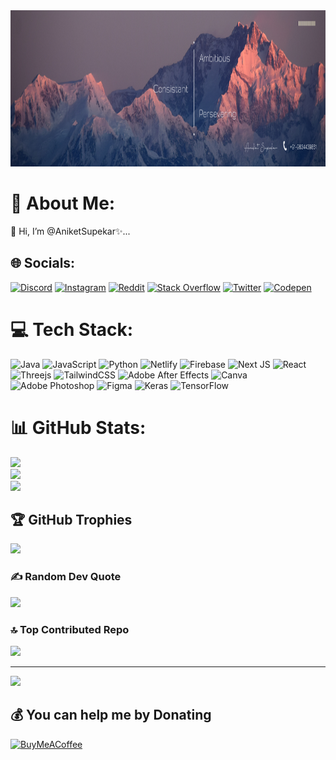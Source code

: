 <img src="Linkdin banner.png" width="1000" height="250">

# 💫 About Me:
👋 Hi, I’m @AniketSupekar✨...<br>


## 🌐 Socials:
[![Discord](https://img.shields.io/badge/Discord-%237289DA.svg?logo=discord&logoColor=white)](https://discord.gg/AniketSupekar) [![Instagram](https://img.shields.io/badge/Instagram-%23E4405F.svg?logo=Instagram&logoColor=white)](https://instagram.com/_aniket.exe_) [![Reddit](https://img.shields.io/badge/Reddit-%23FF4500.svg?logo=Reddit&logoColor=white)](https://reddit.com/user/AniketSupekar) [![Stack Overflow](https://img.shields.io/badge/-Stackoverflow-FE7A16?logo=stack-overflow&logoColor=white)](https://stackoverflow.com/users/AniketSupekar) [![Twitter](https://img.shields.io/badge/Twitter-%231DA1F2.svg?logo=Twitter&logoColor=white)](https://twitter.com/AniketSupekar) [![Codepen](https://img.shields.io/badge/Codepen-000000?style=for-the-badge&logo=codepen&logoColor=white)](https://codepen.io/AniketSupekar) 

# 💻 Tech Stack:
![Java](https://img.shields.io/badge/java-%23ED8B00.svg?style=for-the-badge&logo=java&logoColor=white) ![JavaScript](https://img.shields.io/badge/javascript-%23323330.svg?style=for-the-badge&logo=javascript&logoColor=%23F7DF1E) ![Python](https://img.shields.io/badge/python-3670A0?style=for-the-badge&logo=python&logoColor=ffdd54) ![Netlify](https://img.shields.io/badge/netlify-%23000000.svg?style=for-the-badge&logo=netlify&logoColor=#00C7B7) ![Firebase](https://img.shields.io/badge/firebase-%23039BE5.svg?style=for-the-badge&logo=firebase) ![Next JS](https://img.shields.io/badge/Next-black?style=for-the-badge&logo=next.js&logoColor=white) ![React](https://img.shields.io/badge/react-%2320232a.svg?style=for-the-badge&logo=react&logoColor=%2361DAFB) ![Threejs](https://img.shields.io/badge/threejs-black?style=for-the-badge&logo=three.js&logoColor=white) ![TailwindCSS](https://img.shields.io/badge/tailwindcss-%2338B2AC.svg?style=for-the-badge&logo=tailwind-css&logoColor=white) ![Adobe After Effects](https://img.shields.io/badge/Adobe%20After%20Effects-9999FF.svg?style=for-the-badge&logo=Adobe%20After%20Effects&logoColor=white) ![Canva](https://img.shields.io/badge/Canva-%2300C4CC.svg?style=for-the-badge&logo=Canva&logoColor=white) ![Adobe Photoshop](https://img.shields.io/badge/adobephotoshop-%2331A8FF.svg?style=for-the-badge&logo=adobephotoshop&logoColor=white) 	![Figma](https://img.shields.io/badge/figma-%23F24E1E.svg?style=for-the-badge&logo=figma&logoColor=white) ![Keras](https://img.shields.io/badge/Keras-%23D00000.svg?style=for-the-badge&logo=Keras&logoColor=white) ![TensorFlow](https://img.shields.io/badge/TensorFlow-%23FF6F00.svg?style=for-the-badge&logo=TensorFlow&logoColor=white)
# 📊 GitHub Stats:
![](https://github-readme-stats.vercel.app/api?username=AniketSupekar&theme=dark&hide_border=false&include_all_commits=true&count_private=true)<br/>
![](https://github-readme-streak-stats.herokuapp.com/?user=AniketSupekar&theme=dark&hide_border=false)<br/>
![](https://github-readme-stats.vercel.app/api/top-langs/?username=AniketSupekar&theme=dark&hide_border=false&include_all_commits=true&count_private=true&layout=compact)

## 🏆 GitHub Trophies
![](https://github-profile-trophy.vercel.app/?username=AniketSupekar&theme=radical&no-frame=false&no-bg=false&margin-w=4)

### ✍️ Random Dev Quote
![](https://quotes-github-readme.vercel.app/api?type=horizontal&theme=radical)

### 🔝 Top Contributed Repo
![](https://github-contributor-stats.vercel.app/api?username=AniketSupekar&limit=5&theme=dark&combine_all_yearly_contributions=true)

---
[![](https://visitcount.itsvg.in/api?id=AniketSupekar&icon=6&color=0)](https://visitcount.itsvg.in)

  ## 💰 You can help me by Donating
  [![BuyMeACoffee](https://img.shields.io/badge/Buy%20Me%20a%20Coffee-ffdd00?style=for-the-badge&logo=buy-me-a-coffee&logoColor=black)](https://buymeacoffee.com/https://buymeacoffee.com/https://www.buymeacoffee.com/aniketsupekar) 
